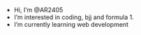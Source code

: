 - Hi, I’m @AR2405
- I’m interested in coding, bjj and formula 1.
- I’m currently learning web development


<!---
AR2405/AR2405 is a ✨ special ✨ repository because its `README.md` (this file) appears on your GitHub profile.
You can click the Preview link to take a look at your changes.
--->
